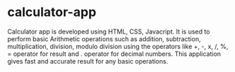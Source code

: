 # calculator-app
Calculator app is developed using HTML, CSS, Javacript. 
It is used to perform basic Arithmetic operations such as addition, subtraction, multiplication, division, modulo division using the operators like +, -, x, /, %, =  operator for result and . operator for decimal numbers.
This application gives fast and accurate result for any basic operations.
